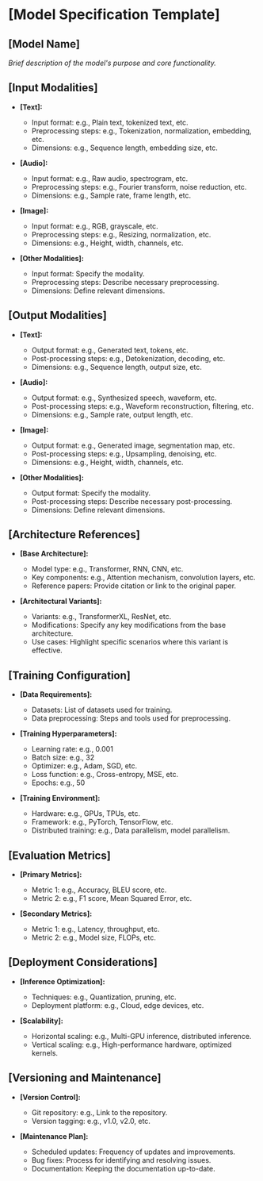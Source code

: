 # [Model Specification Template]

## [Model Name]
*Brief description of the model's purpose and core functionality.*

## [Input Modalities]
- **[Text]:** 
  - Input format: e.g., Plain text, tokenized text, etc.
  - Preprocessing steps: e.g., Tokenization, normalization, embedding, etc.
  - Dimensions: e.g., Sequence length, embedding size, etc.

- **[Audio]:**
  - Input format: e.g., Raw audio, spectrogram, etc.
  - Preprocessing steps: e.g., Fourier transform, noise reduction, etc.
  - Dimensions: e.g., Sample rate, frame length, etc.

- **[Image]:**
  - Input format: e.g., RGB, grayscale, etc.
  - Preprocessing steps: e.g., Resizing, normalization, etc.
  - Dimensions: e.g., Height, width, channels, etc.

- **[Other Modalities]:**
  - Input format: Specify the modality.
  - Preprocessing steps: Describe necessary preprocessing.
  - Dimensions: Define relevant dimensions.

## [Output Modalities]
- **[Text]:**
  - Output format: e.g., Generated text, tokens, etc.
  - Post-processing steps: e.g., Detokenization, decoding, etc.
  - Dimensions: e.g., Sequence length, output size, etc.

- **[Audio]:**
  - Output format: e.g., Synthesized speech, waveform, etc.
  - Post-processing steps: e.g., Waveform reconstruction, filtering, etc.
  - Dimensions: e.g., Sample rate, output length, etc.

- **[Image]:**
  - Output format: e.g., Generated image, segmentation map, etc.
  - Post-processing steps: e.g., Upsampling, denoising, etc.
  - Dimensions: e.g., Height, width, channels, etc.

- **[Other Modalities]:**
  - Output format: Specify the modality.
  - Post-processing steps: Describe necessary post-processing.
  - Dimensions: Define relevant dimensions.

## [Architecture References]
- **[Base Architecture]:**
  - Model type: e.g., Transformer, RNN, CNN, etc.
  - Key components: e.g., Attention mechanism, convolution layers, etc.
  - Reference papers: Provide citation or link to the original paper.

- **[Architectural Variants]:**
  - Variants: e.g., TransformerXL, ResNet, etc.
  - Modifications: Specify any key modifications from the base architecture.
  - Use cases: Highlight specific scenarios where this variant is effective.

## [Training Configuration]
- **[Data Requirements]:**
  - Datasets: List of datasets used for training.
  - Data preprocessing: Steps and tools used for preprocessing.

- **[Training Hyperparameters]:**
  - Learning rate: e.g., 0.001
  - Batch size: e.g., 32
  - Optimizer: e.g., Adam, SGD, etc.
  - Loss function: e.g., Cross-entropy, MSE, etc.
  - Epochs: e.g., 50

- **[Training Environment]:**
  - Hardware: e.g., GPUs, TPUs, etc.
  - Framework: e.g., PyTorch, TensorFlow, etc.
  - Distributed training: e.g., Data parallelism, model parallelism.

## [Evaluation Metrics]
- **[Primary Metrics]:**
  - Metric 1: e.g., Accuracy, BLEU score, etc.
  - Metric 2: e.g., F1 score, Mean Squared Error, etc.

- **[Secondary Metrics]:**
  - Metric 1: e.g., Latency, throughput, etc.
  - Metric 2: e.g., Model size, FLOPs, etc.

## [Deployment Considerations]
- **[Inference Optimization]:**
  - Techniques: e.g., Quantization, pruning, etc.
  - Deployment platform: e.g., Cloud, edge devices, etc.

- **[Scalability]:**
  - Horizontal scaling: e.g., Multi-GPU inference, distributed inference.
  - Vertical scaling: e.g., High-performance hardware, optimized kernels.

## [Versioning and Maintenance]
- **[Version Control]:**
  - Git repository: e.g., Link to the repository.
  - Version tagging: e.g., v1.0, v2.0, etc.

- **[Maintenance Plan]:**
  - Scheduled updates: Frequency of updates and improvements.
  - Bug fixes: Process for identifying and resolving issues.
  - Documentation: Keeping the documentation up-to-date.

